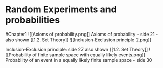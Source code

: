# Random Experiments and probabilities

#Chapter1
![[Axioms of probability.png]]
Axioms of probability - side 21 - also shown [[1.2. Set Theory]]
![[Inclusion-Exclusion principle 2.png]]

Inclusion-Exclusion principle: side 27 also shown [[1.2. Set Theory]] 
![[Probability of finite sample space with equally likely events.png]]
Probability of an event in a equally likely finite sample space - side 30
